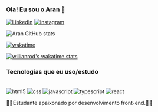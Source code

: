 
### Ola! Eu sou o Aran 👋

[![LinkedIn](https://img.shields.io/badge/LinkedIn-0077B5?style=for-the-badge&logo=linkedin&logoColor=white)](https://www.linkedin.com/in/aran-prado/)
[![Instagram](https://img.shields.io/badge/Instagram-E4405F?style=for-the-badge&logo=instagram&logoColor=white)](https://instagram.com/aran_090?igshid=Mzc0YWU1OWY=)



![Aran GitHub stats](https://github-readme-stats.vercel.app/api?username=AranPrado&show_icons=true&theme=merko)

[![wakatime](https://wakatime.com/badge/user/ddc78506-9d8d-4100-b441-bb2910659ada.svg)](https://wakatime.com/badge/user/ddc78506-9d8d-4100-b441-bb2910659ada.svg)

[![willianrod's wakatime stats](https://github-readme-stats.vercel.app/api/wakatime?username=AranPrado)](https://github.com/anuraghazra/github-readme-stats)

### Tecnologias que eu uso/estudo

<div style="display: inline_block"> <br/>
    <img align="center" alt="html5" src="https://img.shields.io/badge/HTML5-E34F26?style=for-the-badge&logo=html5&logoColor=white" />
    <img align="center" alt="css" src="https://img.shields.io/badge/CSS3-1572B6?style=for-the-badge&logo=css3&logoColor=white" />
    <img align="center" alt="javascript" src="https://img.shields.io/badge/JavaScript-323330?style=for-the-badge&logo=javascript&logoColor=F7DF1E" />
    <img align="center" alt="typescript" src="https://img.shields.io/badge/TypeScript-007ACC?style=for-the-badge&logo=typescript&logoColor=white" />
    <img align="center" alt="react" src="https://img.shields.io/badge/React-20232A?style=for-the-badge&logo=react&logoColor=61DAFB" />
    
</div>



👨‍💻Estudante apaixonado por desenvolvimento front-end.👨‍💻
